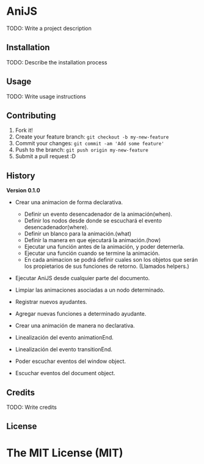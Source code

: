 # AniJS
 
TODO: Write a project description
 
## Installation
 
TODO: Describe the installation process
 
## Usage
 
TODO: Write usage instructions
 
## Contributing
 
1. Fork it!
2. Create your feature branch: `git checkout -b my-new-feature`
3. Commit your changes: `git commit -am 'Add some feature'`
4. Push to the branch: `git push origin my-new-feature`
5. Submit a pull request :D
 
## History
 
**Version 0.1.0**

- Crear una animacion de forma declarativa.
	- Definir un evento desencadenador de la animación(when).
	- Definir los nodos desde donde se escuchará el evento desencadenador(where).
	- Definir un blanco para la animación.(what)
	- Definir la manera en que ejecutará la animación.(how)
	- Ejecutar una función antes de la animación, y poder deternerla.
	- Ejecutar una función cuando se termine la animación.
	- En cada animacion se podrá definir cuales son los objetos que serán los propietarios de sus funciones de retorno. (Llamados helpers.)

- Ejecutar AniJS desde cualquier parte del documento.
- Limpiar las animaciones asociadas a un nodo determinado.		
- Registrar nuevos ayudantes.
- Agregar nuevas funciones a determinado ayudante.
- Crear una animación de manera no declarativa.
- Linealización del evento animationEnd.
- Linealización del evento transitionEnd.
- Poder escuchar eventos del window object.
- Escuchar eventos del document object.

 
## Credits
 
TODO: Write credits
 
## License
 
The MIT License (MIT)
=====
